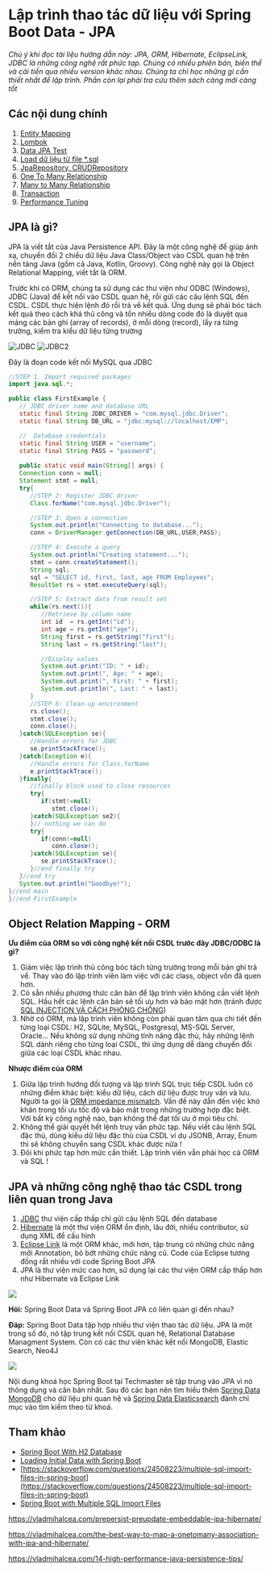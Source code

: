 # Lập trình thao tác dữ liệu với Spring Boot Data - JPA

*Chú ý khi đọc tài liệu hướng dẫn này: JPA, ORM, Hibernate, EclipseLink, JDBC là những công nghệ rất phức tạp. Chúng có nhiều phiên bản, biến thể và cải tiến qua nhiều version khác nhau. Chúng ta chỉ học những gì cần thiết nhất để lập trình. Phần còn lại phải tra cứu thêm sách càng mới càng tốt*
## Các nội dung chính
1. [Entity Mapping](EntityMapping.md)
2. [Lombok](Lombok.md)
3. [Data JPA Test](JPATest.md)
4. [Load dữ liệu từ file *.sql](LoadData.md)
5. [JpaRepository, CRUDRepository](Repository.md)
6. [One To Many Relationship](OneToMany.md)
7. [Many to Many Relationship](ManyToMany.md)
8. [Transaction](Transaction.md)
9. [Performance Tuning](performancetuning.md)


## JPA là gì?
JPA là viết tắt của Java Persistence API. Đây là một công nghệ để giúp ánh xạ, chuyển đổi 2 chiều dữ liệu Java Class/Object vào CSDL quan hệ trên nền tảng Java (gồm cả Java, Kotlin, Groovy). Công nghệ này gọi là Object Relational Mapping, viết tắt là ORM.


Trước khi có ORM, chúng ta sử dụng các thư viện như ODBC (Windows), JDBC (Java) để kết nối vào CSDL quan hệ, rồi gửi các câu lệnh SQL đến CSDL. CSDL thực hiện lệnh đó rồi trả về kết quả. Ứng dụng sẽ phải bóc tách kết quả theo cách khá thủ công và tốn nhiều dòng code đó là duyệt qua mảng các bản ghi (array of records), ở mỗi dòng (record), lấy ra từng trường, kiểm tra kiểu dữ liệu từng trường

![JDBC](images/jdbc.png)
![JDBC2](images/jdbc1.jpg)

Đây là đoạn code kết nối MySQL qua JDBC
```java
//STEP 1. Import required packages
import java.sql.*;

public class FirstExample {
   // JDBC driver name and database URL
   static final String JDBC_DRIVER = "com.mysql.jdbc.Driver";  
   static final String DB_URL = "jdbc:mysql://localhost/EMP";

   //  Database credentials
   static final String USER = "username";
   static final String PASS = "password";
   
   public static void main(String[] args) {
   Connection conn = null;
   Statement stmt = null;
   try{
      //STEP 2: Register JDBC driver
      Class.forName("com.mysql.jdbc.Driver");

      //STEP 3: Open a connection
      System.out.println("Connecting to database...");
      conn = DriverManager.getConnection(DB_URL,USER,PASS);

      //STEP 4: Execute a query
      System.out.println("Creating statement...");
      stmt = conn.createStatement();
      String sql;
      sql = "SELECT id, first, last, age FROM Employees";
      ResultSet rs = stmt.executeQuery(sql);

      //STEP 5: Extract data from result set
      while(rs.next()){
         //Retrieve by column name
         int id  = rs.getInt("id");
         int age = rs.getInt("age");
         String first = rs.getString("first");
         String last = rs.getString("last");

         //Display values
         System.out.print("ID: " + id);
         System.out.print(", Age: " + age);
         System.out.print(", First: " + first);
         System.out.println(", Last: " + last);
      }
      //STEP 6: Clean-up environment
      rs.close();
      stmt.close();
      conn.close();
   }catch(SQLException se){
      //Handle errors for JDBC
      se.printStackTrace();
   }catch(Exception e){
      //Handle errors for Class.forName
      e.printStackTrace();
   }finally{
      //finally block used to close resources
      try{
         if(stmt!=null)
            stmt.close();
      }catch(SQLException se2){
      }// nothing we can do
      try{
         if(conn!=null)
            conn.close();
      }catch(SQLException se){
         se.printStackTrace();
      }//end finally try
   }//end try
   System.out.println("Goodbye!");
}//end main
}//end FirstExample
``` 
## Object Relation Mapping - ORM

**Ưu điểm của ORM so với công nghệ kết nối CSDL trước đây JDBC/ODBC là gì?**

1. Giảm việc lập trình thủ công bóc tách từng trường trong mỗi bản ghi trả về. Thay vào đó lập trình viên làm việc với các class, object vốn đã quen hơn.
2. Có sẵn nhiều phương thức căn bản để lập trình viên không cần viết lệnh SQL. Hầu hết các lệnh căn bản sẽ tối ưu hơn và bảo mật hơn (tránh được [SQL INJECTION VÀ CÁCH PHÒNG CHỐNG](https://viblo.asia/p/sql-injection-va-cach-phong-chong-OeVKB410lkW))
3. Nhờ có ORM, mà lập trình viên không còn phải quan tâm qua chi tiết đến từng loại CSDL: H2, SQLite, MySQL, Postgresql, MS-SQL Server, Oracle... Nếu không sử dụng những tính năng đặc thù, hãy những lệnh SQL dành riêng cho từng loại CSDL, thì ứng dụng dễ dàng chuyển đổi giữa các loại CSDL khác nhau.

**Nhược điểm của ORM**
1. Giữa lập trình hướng đối tượng và lập trình SQL trực tiếp CSDL luôn có những điểm khác biệt: kiểu dữ liệu, cách dữ liệu được truy vấn và lưu. Người ta gọi là [ORM impedance mismatch](https://en.wikipedia.org/wiki/Object%E2%80%93relational_impedance_mismatch). Vấn đề này dẫn đến việc khó khăn trong tối ưu tốc độ và bảo mật trong những trường hợp đặc biệt. Với bất kỳ công nghệ nào, bạn không thể đạt tối ưu ở mọi tiêu chí.
2. Không thể giải quyết hết lệnh truy vấn phức tạp. Nếu viết câu lệnh SQL đặc thù, dùng kiểu dữ liệu đặc thù của CSDL ví dụ JSONB, Array, Enum thì sẽ không chuyển sang CSDL khác được nữa !
3. Đôi khi phức tạp hơn mức cần thiết. Lập trình viên vẫn phải học cả ORM và SQL !

## JPA và những công nghệ thao tác CSDL trong liên quan trong Java

1. [JDBC](https://en.wikipedia.org/wiki/Java_Database_Connectivity) thư viện cấp thấp chỉ gửi câu lệnh SQL đến database
2. [Hibernate](https://hibernate.org/) là một thư viện ORM ổn định, lâu đời, nhiều contributor, sử dụng XML để cấu hình
3. [Eclipse Link](https://www.eclipse.org/eclipselink/) là một ORM khác, mới hơn, tập trung có những chức năng mới Annotation, bỏ bớt những chức năng cũ. Code của Eclipse tương đồng rất nhiều với code Spring Boot JPA
4. JPA là thư viện mức cao hơn, sử dụng lại các thư viện ORM cấp thấp hơn như Hibernate và Eclipse Link 

![](images/jpa.png)

**Hỏi:** Spring Boot Data và Spring Boot JPA có liên quan gì đến nhau?

**Đáp:** Spring Boot Data tập hợp nhiều thư viện thao tác dữ liệu. JPA là một trong số đó, nó tập trung kết nối CSDL quan hệ, Relational Database Managment System. Còn có các thư viên khác kết nối MongoDB, Elastic Search, Neo4J

![](images/spring_data.jpg)

Nội dung khoá học Spring Boot tại Techmaster sẽ tập trung vào JPA vì nó thông dụng và căn bản nhất. Sau đó các bạn nên tìm hiểu thêm [Spring Data MongoDB](https://spring.io/projects/spring-data-mongodb) cho dữ liệu phi quan hệ và [Spring Data Elasticsearch](https://spring.io/projects/spring-data-elasticsearch) đánh chỉ mục vào tìm kiếm theo từ khoá.





## Tham khảo
- [Spring Boot With H2 Database](https://www.baeldung.com/spring-boot-h2-database)
- [Loading Initial Data with Spring Boot](https://www.baeldung.com/spring-boot-data-sql-and-schema-sql)
- [https://stackoverflow.com/questions/24508223/multiple-sql-import-files-in-spring-boot](https://stackoverflow.com/questions/24508223/multiple-sql-import-files-in-spring-boot)
- [Spring Boot with Multiple SQL Import Files](https://www.baeldung.com/spring-boot-sql-import-files)

https://vladmihalcea.com/prepersist-preupdate-embeddable-jpa-hibernate/

https://vladmihalcea.com/the-best-way-to-map-a-onetomany-association-with-jpa-and-hibernate/


https://vladmihalcea.com/14-high-performance-java-persistence-tips/